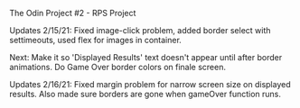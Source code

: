 The Odin Project #2 - RPS Project

Updates 2/15/21: Fixed image-click problem, added border select with settimeouts, used flex for images in container.

Next: Make it so 'Displayed Results' text doesn't appear until after border animations. Do Game Over border colors on finale screen.

Updates 2/16/21: Fixed margin problem for narrow screen size on displayed results. Also made sure borders are gone when gameOver function runs.